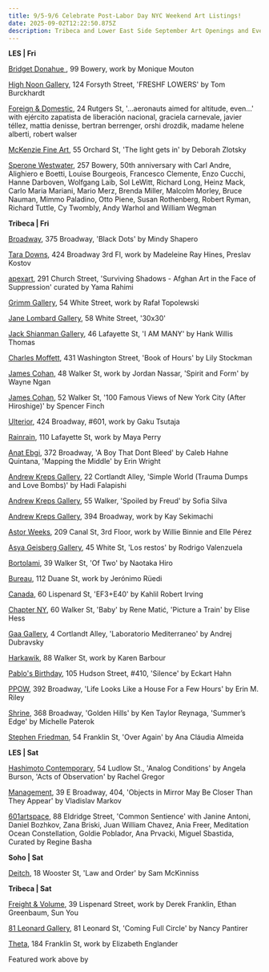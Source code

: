 ```yaml
---
title: 9/5-9/6 Celebrate Post-Labor Day NYC Weekend Art Listings!
date: 2025-09-02T12:22:50.875Z
description: Tribeca and Lower East Side September Art Openings and Events
---
```

**L﻿ES | Fri**

[Bridget Donahue ](https://www.bridgetdonahue.nyc/), 99 Bowery, work by Monique Mouton

[High Noon Gallery](https://www.highnoongallery.com/), 124 Forsyth Street, 'FRESHF LOWERS' by Tom Burckhardt

[Foreign & Domestic](https://foreigndomestic.io/), 24 Rutgers St, '…aeronauts aimed for altitude, even…' with ejército zapatista de liberación nacional, graciela carnevale, javier téllez, mattia denisse, bertran berrenger, orshi drozdik, madame helene alberti, robert walser

[McKenzie Fine Art](http://www.mckenziefineart.com/), 55 Orchard St, 'The light gets in' by Deborah Zlotsky

[Sperone Westwater](https://www.speronewestwater.com/exhibitions/sperone-westwater-50th-anniversary-the-early-years), 257 Bowery, 50th anniversary with Carl Andre, Alighiero e Boetti, Louise Bourgeois, Francesco Clemente, Enzo Cucchi, Hanne Darboven, Wolfgang Laib, Sol LeWitt, Richard Long, Heinz Mack, Carlo Maria Mariani, Mario Merz, Brenda Miller, Malcolm Morley, Bruce Nauman, Mimmo Paladino, Otto Piene, Susan Rothenberg, Robert Ryman, Richard Tuttle, Cy Twombly, Andy Warhol and William Wegman

**T﻿ribeca | Fri**

[Broadway](https://www.broadwaygallery.nyc/), 375 Broadway, 'Black Dots' by Mindy Shapero

[Tara Downs](https://taradowns.com/), 424 Broadway 3rd Fl, work by Madeleine Ray Hines, Preslav Kostov

[apexart](https://apexart.org/rahimi.php), 291 Church Street, 'Surviving Shadows - Afghan Art in the Face of Suppression' curated by Yama Rahimi

[Grimm Gallery](https://grimmgallery.com/exhibitions/331-rafa-topolewski/), 54 White Street, work by Rafał Topolewski

[Jane Lombard Gallery](https://www.janelombardgallery.com/upcoming), 58 White Street, '30x30'

[Jack Shianman Gallery](https://jackshainman.com/exhibitions/hank_willis_thomas_i_am_many), 46 Lafayette St, 'I AM MANY' by Hank Willis Thomas

[Charles Moffett](https://charlesmoffett.com/), 431 Washington Street, 'Book of Hours' by Lily Stockman

[James Cohan](https://www.jamescohan.com/), 48 Walker St, work by Jordan Nassar, 'Spirit and Form' by Wayne Ngan

[James Cohan](https://www.jamescohan.com/), 52 Walker St, '100 Famous Views of New York City (After Hiroshige)' by Spencer Finch

[Ulterior](http://www.ulteriorgallery.com/), 424 Broadway, #601, work by Gaku Tsutaja

[Rainrain](https://www.rainraingallery.com/about), 110 Lafayette St, work by Maya Perry

[Anat Ebgi](https://anatebgi.com/), 372 Broadway, 'A Boy That Dont Bleed' by Caleb Hahne Quintana, 'Mapping the Middle' by Erin Wright

[Andrew Kreps Gallery](http://www.andrewkreps.com/exhibitions/hadi-falapishi3), 22 Cortlandt Alley, 'Simple World (Trauma Dumps and Love Bombs)' by Hadi Falapishi

[Andrew Kreps Gallery](http://www.andrewkreps.com/exhibitions/sofia-silva), 55 Walker, 'Spoiled by Freud' by Sofia Silva

[Andrew Kreps Gallery](http://www.andrewkreps.com/exhibitions/kay-sekimachi2), 394 Broadway, work by Kay Sekimachi

[Astor Weeks](https://www.astorweeksny.com/deep-jungian-boricua), 209 Canal St, 3rd Floor, work by Willie Binnie and Elle Pérez

[Asya Geisberg Gallery](https://www.asyageisberggallery.com/exhibitions/rodrigo-valenzuela3), 45 White St, 'Los restos' by Rodrigo Valenzuela

[Bortolami](https://www.bortolamigallery.com/exhibitions/of-two), 39 Walker St, 'Of Two' by Naotaka Hiro

[Bureau](https://bureau-inc.com/), 112 Duane St, work by Jerónimo Rüedi

[Canada](https://canadanewyork.com/exhibitions/ef3-e40), 60 Lispenard St, 'EF3+E40' by Kahlil Robert Irving

[Chapter NY](https://chapter-ny.com/), 60 Walker St, 'Baby' by Rene Matić, 'Picture a Train' by Elise Hess

[Gaa Gallery](https://www.gaa-gallery.com/), 4 Cortlandt Alley, 'Laboratorio Mediterraneo' by Andrej Dubravsky

[Harkawik](https://www.harkawik.com/), 88 Walker St, work by Karen Barbour

[Pablo's Birthday](https://pablosbirthday.com/exhibitions/128-eckart-hahn-silence/), 105 Hudson Street, #410, 'Silence' by Eckart Hahn

[P﻿POW](https://www.ppowgallery.com/exhibitions), 392 Broadway, 'Life Looks Like a House For a Few Hours' by Erin M. Riley

[Shrine](https://www.shrine.nyc/exhibitions), 368 Broadway, 'Golden Hills' by Ken Taylor Reynaga, 'Summer’s Edge' by Michelle Paterok

[Stephen Friedman](https://www.stephenfriedman.com/), 54 Franklin St, 'Over Again' by Ana Cláudia Almeida

**L﻿ES | Sat**

[Hashimoto Contemporary](https://www.hashimotocontemporary.com/exhibitions/current/), 54 Ludlow St., 'Analog Conditions' by Angela Burson, 'Acts of Observation' by Rachel Gregor

[Management](https://management.nyc/), 39 E Broadway, 404, 'Objects in Mirror May Be Closer Than They Appear' by Vladislav Markov

[601artspace](https://601artspace.org/Common-Sentience), 88 Eldridge Street, 'Common Sentience' with Janine Antoni, Daniel Bozhkov, Zana Briski, Juan William Chavez, Ania Freer, Meditation Ocean Constellation, Goldie Poblador, Ana Prvacki, Miguel Sbastida, Curated by Regine Basha

**S﻿oho | Sat**

[D﻿eitch](https://deitch.com/new-york/exhibitions/sam-mckinniss-law-and-order), 18 Wooster St, 'Law and Order' by Sam McKinniss

**T﻿ribeca | Sat**

[Freight & Volume](http://www.freightandvolume.com/exhibitions), 39 Lispenard Street, work by Derek Franklin, Ethan Greenbaum, Sun You

[81 Leonard Gallery](https://81leonardgallery.com/nancy-pantirer-coming-full-circle-opening-sep-4/), 81 Leonard St, 'Coming Full Circle' by Nancy Pantirer

[T﻿heta](https://www.theta.nyc/), 184 Franklin St, work by Elizabeth Englander

F﻿eatured work above by